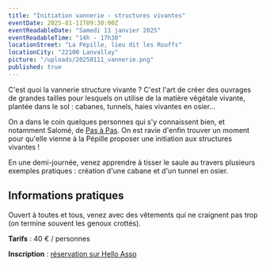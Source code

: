 ```yaml
---
title: "Initiation vannerie - structures vivantes"
eventDate: 2025-01-11T09:30:00Z
eventReadableDate: "Samedi 11 janvier 2025"
eventReadableTime: "14h - 17h30"
locationStreet: "La Pépille, lieu dit les Rouffs"
locationCity: "22100 Lanvallay"
picture: "/uploads/20250111_vannerie.png"
published: true
---
```


C'est quoi la vannerie structure vivante ? C'est l'art de créer des ouvrages de grandes tailles pour lesquels on utilise de la matière végétale vivante, plantée dans le sol : cabanes, tunnels, haies vivantes en osier... 

<!--more-->

On a dans le coin quelques personnes qui s'y connaissent bien, et notamment Salomé, de [Pas à Pas](https://pasapas.bzh/ecoles/). On est ravie d'enfin trouver un moment pour qu'elle vienne à la Pépille proposer une initiation aux structures vivantes !

En une demi-journée, venez apprendre à tisser le saule au travers plusieurs exemples pratiques : création d'une cabane et d'un tunnel en osier. 

## Informations pratiques

Ouvert à toutes et tous, venez avec des vêtements qui ne craignent pas trop (on termine souvent les genoux crottés).

**Tarifs** : 40 € / personnes

**Inscription** : [réservation sur Hello Asso](https://www.helloasso.com/associations/les-vigiliantes/evenements/initiation-vannerie-structures-vivantes)